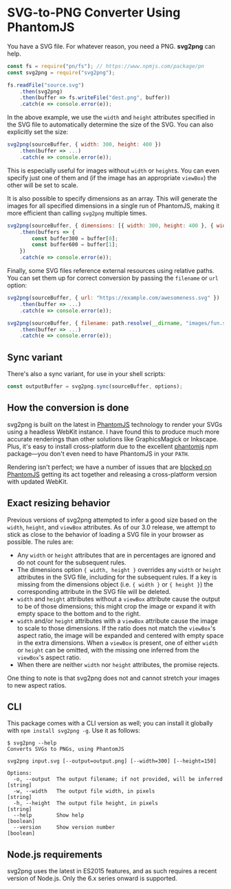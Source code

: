 # SVG-to-PNG Converter Using PhantomJS

You have a SVG file. For whatever reason, you need a PNG. **svg2png** can help.

```js
const fs = require("pn/fs"); // https://www.npmjs.com/package/pn
const svg2png = require("svg2png");

fs.readFile("source.svg")
    .then(svg2png)
    .then(buffer => fs.writeFile("dest.png", buffer))
    .catch(e => console.error(e));
```

In the above example, we use the `width` and `height` attributes specified in the SVG file to automatically determine the size of the SVG. You can also explicitly set the size:

```js
svg2png(sourceBuffer, { width: 300, height: 400 })
    .then(buffer => ...)
    .catch(e => console.error(e));
```

This is especially useful for images without `width` or `height`s. You can even specify just one of them and (if the image has an appropriate `viewBox`) the other will be set to scale.

It is also possible to specify dimensions as an array. This will generate the images for all specified dimensions in a single run of PhantomJS, making it more efficient than calling `svg2png` multiple times.

```js
svg2png(sourceBuffer, { dimensions: [{ width: 300, height: 400 }, { width: 600, height: 800 }] })
    .then(buffers => {
        const buffer300 = buffer[0];
        const buffer600 = buffer[1];
    })
    .catch(e => console.error(e));
```

Finally, some SVG files reference external resources using relative paths. You can set them up for correct conversion by passing the `filename` or `url` option:

```js
svg2png(sourceBuffer, { url: "https://example.com/awesomeness.svg" })
    .then(buffer => ...)
    .catch(e => console.error(e));

svg2png(sourceBuffer, { filename: path.resolve(__dirname, "images/fun.svg") })
    .then(buffer => ...)
    .catch(e => console.error(e));
```

## Sync variant

There's also a sync variant, for use in your shell scripts:

```js
const outputBuffer = svg2png.sync(sourceBuffer, options);
```

## How the conversion is done

svg2png is built on the latest in [PhantomJS](http://phantomjs.org/) technology to render your SVGs using a headless WebKit instance. I have found this to produce much more accurate renderings than other solutions like GraphicsMagick or Inkscape. Plus, it's easy to install cross-platform due to the excellent [phantomjs](https://www.npmjs.com/package/phantomjs-prebuilt) npm package—you don't even need to have PhantomJS in your `PATH`.

Rendering isn't perfect; we have a number of issues that are [blocked on PhantomJS](https://github.com/domenic/svg2png/labels/blocked%20on%20phantomjs) getting its act together and releasing a cross-platform version with updated WebKit.

## Exact resizing behavior

Previous versions of svg2png attempted to infer a good size based on the `width`, `height`, and `viewBox` attributes. As of our 3.0 release, we attempt to stick as close to the behavior of loading a SVG file in your browser as possible. The rules are:

- Any `width` or `height` attributes that are in percentages are ignored and do not count for the subsequent rules.
- The dimensions option `{ width, height }` overrides any `width` or `height` attributes in the SVG file, including for the subsequent rules. If a key is missing from the dimensions object (i.e. `{ width }` or `{ height }`) the corresponding attribute in the SVG file will be deleted.
- `width` and `height` attributes without a `viewBox` attribute cause the output to be of those dimensions; this might crop the image or expand it with empty space to the bottom and to the right.
- `width` and/or `height` attributes with a `viewBox` attribute cause the image to scale to those dimensions. If the ratio does not match the `viewBox`'s aspect ratio, the image will be expanded and centered with empty space in the extra dimensions. When a `viewBox` is present, one of either `width` or `height` can be omitted, with the missing one inferred from the `viewBox`'s aspect ratio.
- When there are neither `width` nor `height` attributes, the promise rejects.

One thing to note is that svg2png does not and cannot stretch your images to new aspect ratios.

## CLI

This package comes with a CLI version as well; you can install it globally with `npm install svg2png -g`. Use it as follows:

```
$ svg2png --help
Converts SVGs to PNGs, using PhantomJS

svg2png input.svg [--output=output.png] [--width=300] [--height=150]

Options:
  -o, --output  The output filename; if not provided, will be inferred  [string]
  -w, --width   The output file width, in pixels                        [string]
  -h, --height  The output file height, in pixels                       [string]
  --help        Show help                                              [boolean]
  --version     Show version number                                    [boolean]
```

## Node.js requirements

svg2png uses the latest in ES2015 features, and as such requires a recent version of Node.js. Only the 6.x series onward is supported.
